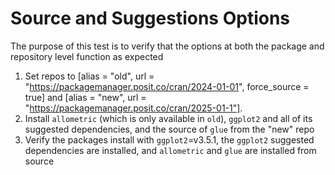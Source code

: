 # Source and Suggestions Options
The purpose of this test is to verify that the options at both the package and repository level function as expected

1. Set repos to [alias = "old", url = "https://packagemanager.posit.co/cran/2024-01-01", force_source = true] and [alias = "new", url = "https://packagemanager.posit.co/cran/2025-01-1"]. 
2. Install `allometric` (which is only available in `old`), `ggplot2` and all of its suggested dependencies, and the source of `glue` from the "new" repo
3. Verify the packages install with `ggplot2`=v3.5.1, the `ggplot2` suggested dependencies are installed, and `allometric` and `glue` are installed from source
